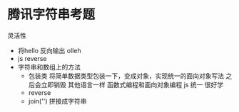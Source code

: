 # 腾讯字符串考题
灵活性
- 将hello 反向输出 olleh
- js reverse
- 字符串和数组上的方法
  - 包装类
    将简单数据类型包装一下，变成对象，实现统一的面向对象写法
    之后会立即销毁
    其他语言一样 函数式编程和面向对象编程
    js 统一 很好学 
  - reverse 
  - join('') 拼接成字符串